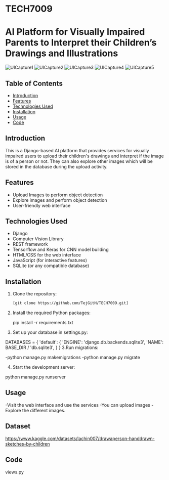 # TECH7009
# AI Platform for Visually Impaired Parents to Interpret their Children’s Drawings and Illustrations
![UICapture1](https://github.com/TejGitH/TECH7009/assets/128676595/4489b2e6-f51c-4965-9527-3b2d1b452a73)
![UICapture2](https://github.com/TejGitH/TECH7009/assets/128676595/4feb8e63-adca-40e0-b4b8-9bd736062702)
![UICapture3](https://github.com/TejGitH/TECH7009/assets/128676595/f96ed61c-53b1-4dc5-a0c9-e7c0300d3f07)
![UICapture4](https://github.com/TejGitH/TECH7009/assets/128676595/68308fa4-3034-4c4b-ad1b-244c75055d13)
![UICapture5](https://github.com/TejGitH/TECH7009/assets/128676595/f97e5794-4591-4ab8-ada6-7cab2b9dd862)
## Table of Contents
- [Introduction](#introduction)
- [Features](#features)
- [Technologies Used](#technologies-used)
- [Installation](#installation)
- [Usage](#usage)
- [Code](#code)

## Introduction

This is a Django-based AI platform that provides services for visually impaired users to upload their children's drawings and interpret if the image is of a person or not. They can also explore other images which will be stored in the database during the upload activity.

## Features

- Upload Images to perform object detection
- Explore images and perform object detection
- User-friendly web interface

## Technologies Used

- Django
- Computer Vision Library
- REST framework
- Tensorflow and Keras for CNN model building
- HTML/CSS for the web interface
- JavaScript (for interactive features)
- SQLite (or any compatible database)

## Installation

1. Clone the repository:

   ```bash
   [git clone https://github.com/TejGitH/TECH7009.git]

1. Install the required Python packages:
   
   pip install -r requirements.txt
2. Set up your database in settings.py:

DATABASES = {
    'default': {
        'ENGINE': 'django.db.backends.sqlite3',
        'NAME': BASE_DIR / 'db.sqlite3',
    }
}
3.Run migrations:

-python manage.py makemigrations
-python manage.py migrate

4. Start the development server:

python manage.py runserver

## Usage
-Visit the web interface and use the services
-You can upload images
-Explore the different images.

## Dataset
https://www.kaggle.com/datasets/lachin007/drawaperson-handdrawn-sketches-by-children

## Code
views.py
